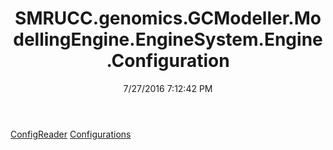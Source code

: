 ﻿---
title: SMRUCC.genomics.GCModeller.ModellingEngine.EngineSystem.Engine.Configuration
date: 7/27/2016 7:12:42 PM
---

[ConfigReader](T-SMRUCC.genomics.GCModeller.ModellingEngine.EngineSystem.Engine.Configuration.ConfigReader.html)
[Configurations](T-SMRUCC.genomics.GCModeller.ModellingEngine.EngineSystem.Engine.Configuration.Configurations.html)
